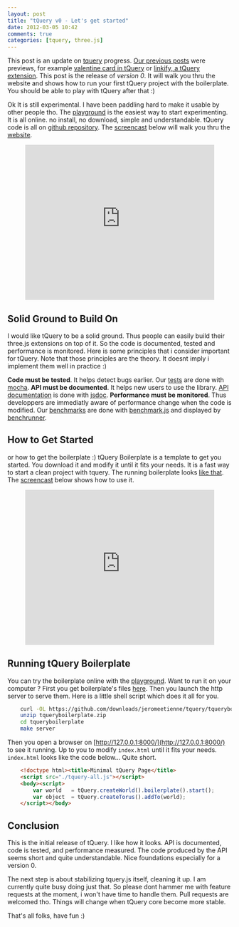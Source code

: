 ```yaml
---
layout: post
title: "tQuery v0 - Let's get started"
date: 2012-03-05 10:42
comments: true
categories: [tquery, three.js]
---
```


This post is an update on
[tquery](https://github.com/jeromeetienne/tquery) progress.
[Our previous posts](/blog/categories/tquery/)
were previews,
for example
[valentine card in tQuery](/blog/2012/02/15/valentine-card-in-tquery/)
or
[linkify, a tQuery extension](/blog/2012/02/27/linkify-tquery-extension/).
This post is the release of *version 0*.
It will walk you thru the website and shows how to run your first tQuery project
with the boilerplate.
You should be able to play with tQuery after that :)


Ok It is still experimental.
I have been paddling hard to make it usable by other people tho.
The [playground](http://jeromeetienne.github.com/tquery/www/playground/)
is the easiest way to start experimenting. It is all online.
no install, no download, simple and understandable.
tQuery code is all on [github repository](https://github.com/jeromeetienne/tquery).
The
[screencast](http://www.youtube.com/watch?feature=player_embedded&v=iby6kijX5Zw)
below will walk you thru the
[website](http://jeromeetienne.github.com/tquery/www/).

<!-- more -->

<center>
	<iframe width="425" height="349" src="http://www.youtube.com/embed/iby6kijX5Zw" frameborder="0" allowfullscreen></iframe>
</center>

## Solid Ground to Build On

I would like tQuery to be a solid ground. Thus people can easily build
their three.js extensions on top of it. So the code is
documented, tested and performance is monitored. Here is some principles that
i consider important for tQuery.
Note that those principles are the theory.
It doesnt imply i implement them well in practice :)

**Code must be tested**. It helps detect bugs earlier.
Our [tests](http://jeromeetienne.github.com/tquery/tests/)
are done with
[mocha](http://visionmedia.github.com/mocha/).
**API must be documented**. It helps new users to use the library.
[API documentation](http://jeromeetienne.github.com/tquery/docs/)
is done with
[jsdoc](http://code.google.com/p/jsdoc-toolkit/).
**Performance must be monitored**. Thus developpers are immediatly aware of performance
change when the code is modified.
Our
[benchmarks](http://jeromeetienne.github.com/tquery/bench/)
are done with
[benchmark.js](http://benchmarkjs.com/)
and displayed by 
[benchrunner](https://github.com/jeromeetienne/benchrunner).

## How to Get Started

or how to get the boilerplate :)
tQuery Boilerplate is a template to get you started. You download it and
modify it until it fits your needs. It is a fast way to start a
clean project with tquery.
The running boilerplate looks [like that](http://jeromeetienne.github.com/tqueryboilerplate/).
The
[screencast](http://www.youtube.com/watch?feature=player_embedded&v=YOsnKMesyRk)
below shows how to use it.

<center>
	<iframe width="425" height="349" src="http://www.youtube.com/embed/YOsnKMesyRk" frameborder="0" allowfullscreen></iframe>
</center>

## Running tQuery Boilerplate

You can try the boilerplate online with the [playground](http://jeromeetienne.github.com/tquery/www/playground/).
Want to run it on your computer ?
First you get boilerplate's files
[here](https://github.com/downloads/jeromeetienne/tquery/tqueryboilerplate.zip).
Then you launch the http server to serve them. Here is a little shell script which does it all for you.

```bash
    curl -OL https://github.com/downloads/jeromeetienne/tquery/tqueryboilerplate.zip
    unzip tqueryboilerplate.zip
    cd tqueryboilerplate
    make server
```

Then you open a browser on [http://127.0.0.1:8000/](http://127.0.0.1:8000/) to
see it running. Up to you to modify ```index.html``` until it fits your needs. ```index.html```
looks like the code below... Quite short.

```html
    <!doctype html><title>Minimal tQuery Page</title>
    <script src="./tquery-all.js"></script>
    <body><script>
        var world   = tQuery.createWorld().boilerplate().start();
        var object  = tQuery.createTorus().addTo(world);
    </script></body>
```

## Conclusion

This is the initial release of tQuery.
I like how it looks.
API is documented,
code is tested, and performance measured.
The code produced by the API seems short and quite understandable.
Nice foundations especially for a version 0.

The next step is about stabilizing tquery.js itself, cleaning it up.
I am currently quite busy doing just that.
So please dont hammer me with feature requests at the moment, i won't have
time to handle them.
Pull requests are welcomed tho.
Things will change when tQuery core become more stable.

That's all folks, have fun :)
